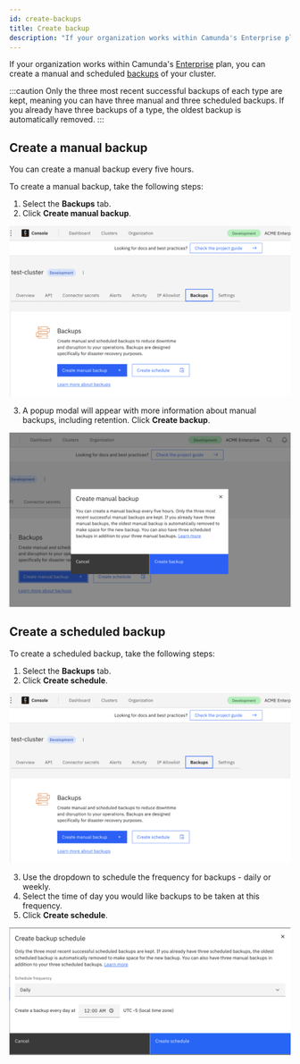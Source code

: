 ```yaml
---
id: create-backups
title: Create backup
description: "If your organization works within Camunda's Enterprise plan, you can create cluster backups."
---
```


If your organization works within Camunda's [Enterprise](https://camunda.com/enterprise/) plan, you can create a manual and scheduled [backups](/components/concepts/backups.md) of your cluster.

:::caution
Only the three most recent successful backups of each type are kept, meaning you can have three manual and three scheduled backups. If you already have three backups of a type, the oldest backup is automatically removed.
:::

## Create a manual backup

You can create a manual backup every five hours.

To create a manual backup, take the following steps:

1. Select the **Backups** tab.
2. Click **Create manual backup**.

![cluster-details](./img/cluster-detail-backups.png)

3. A popup modal will appear with more information about manual backups, including retention. Click **Create backup**.

![cluster-details](./img/cluster-detail-backups-manual.png)

## Create a scheduled backup

To create a scheduled backup, take the following steps:

1. Select the **Backups** tab.
2. Click **Create schedule**.

![cluster-details](./img/cluster-detail-backups.png)

3. Use the dropdown to schedule the frequency for backups - daily or weekly.
4. Select the time of day you would like backups to be taken at this frequency.
5. Click **Create schedule**.

![cluster-details](./img/cluster-detail-create-scheduled-backup.png)
